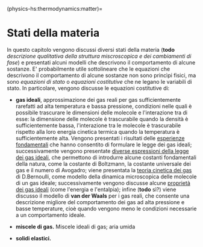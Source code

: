 (physics-hs:thermodynamics:matter)=
# Stati della materia

In questo capitolo vengono discussi diversi stati della materia (**todo** *descrizione qualitativa della struttura miscroscopica e dei cambiamenti di fase*) e presentati alcuni modelli che descrivono il comportamento di alcune sostanze.
E' probabilmente utile sottolineare che le equazioni che descrivono il comportamento di alcune sostanze non sono princìpi fisici, ma sono *equazioni di stato* o *equazioni costitutive* che ne legano le variabili di stato. In particolare, vengono discusse le equazioni costitutive di:

- **gas ideali**, approssimazione dei gas reali per gas sufficientemente rarefatti ad alta temperatura e bassa pressione, condizioni nelle quali è possibile trascurare le dimensioni delle molecole e l'interazione tra di esse: la dimensione delle molecole è trascurabile quando la densità è sufficientemente bassa, l'interazione tra le molecole è trascurabile rispetto alla loro energia cinetica termica quando la temperatura è sufficientemente alta. Vengono presentati i risultati delle [esperienze fondamentali](physics-hs:thermodynamics:matter:gases:ideal:experiments) che hanno consentito di formulare le legge dei gas ideali; successivamente vengono presentate [diverse espressioni della legge dei gas ideali](physics-hs:thermodynamics:matter:gases:ideal:expressions), che permettono di introdurre alcune costanti fondamentali della natura, come la costante di Boltzmann, la costante universale dei gas e il numero di Avogadro; viene presentata la [teoria cinetica dei gas](physics-hs:thermodynamics:matter:gases:ideal:kinetic-theory) di D.Bernoulli, come modello della dinamica microscopica delle molecole di un gas ideale; successivamente vengono discusse alcune [proprietà dei gas ideali]((physics-hs:thermodynamics:matter:gases:ideal:formulas)) (come l'energia e l'entalpia); infine (**todo** sì?) viene discusso il modello di **van der Waals** per i gas reali, che consente una descrizione migliore del comportamento dei gas ad alta pressione e basse temperature, cioè quando vengono meno le condizioni necessarie a un comportamento ideale.

- **miscele di gas.** Miscele ideali di gas; aria umida

- **solidi elastici.**


